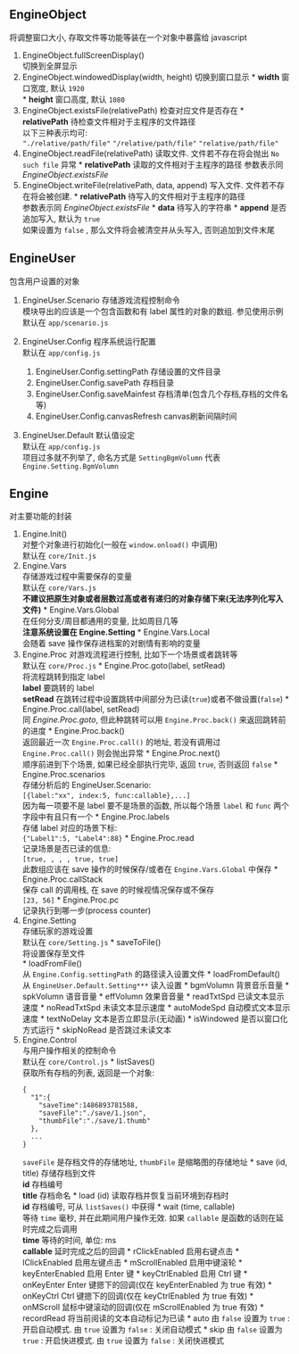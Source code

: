 ## EngineObject  
将调整窗口大小, 存取文件等功能等装在一个对象中暴露给 javascript
  1. EngineObject.fullScreenDisplay()   
    切换到全屏显示
  2. EngineObject.windowedDisplay(width, height)
    切换到窗口显示
    * **width** 窗口宽度, 默认 `1920`  
    * **height** 窗口高度, 默认 `1080`
  3. EngineObject.existsFile(relativePath)
    检查对应文件是否存在
    * **relativePath** 待检查文件相对于主程序的文件路径  
      以下三种表示均可:  
      `"./relative/path/file"`
      `"/relative/path/file"`
      `"relative/path/file"`
  4. EngineObject.readFile(relativePath)
    读取文件. 文件若不存在将会抛出 `No such file` 异常
    * **relativePath** 读取的文件相对于主程序的路径
      参数表示同 _EngineObject.existsFile_
  5. EngineObject.writeFile(relativePath, data, append)
    写入文件. 文件若不存在将会被创建.
    * **relativePath** 待写入的文件相对于主程序的路径  
      参数表示同 _EngineObject.existsFile_
    * **data** 待写入的字符串
    * **append** 是否追加写入, 默认为 `true`  
      如果设置为 `false` , 那么文件将会被清空并从头写入, 否则追加到文件末尾

## EngineUser  
包含用户设置的对象
  1. EngineUser.Scenario
    存储游戏流程控制命令  
    模块导出的应该是一个包含函数和有 label 属性的对象的数组. 参见使用示例  
    默认在 `app/scenario.js`
  2. EngineUser.Config
    程序系统运行配置  
    默认在 `app/config.js`
      1. EngineUser.Config.settingPath 存储设置的文件目录
      2. EngineUser.Config.savePath 存档目录
      3. EngineUser.Config.saveMainfest 存档清单(包含几个存档,存档的文件名等)
      4. EngineUser.Config.canvasRefresh canvas刷新间隔时间

  3. EngineUser.Default
    默认值设定  
    默认在 `app/config.js`  
    项目过多就不列举了, 命名方式是 `SettingBgmVolumn` 代表 `Engine.Setting.BgmVolumn`

## Engine
对主要功能的封装
  1. Engine.Init()  
    对整个对象进行初始化(一般在 `window.onload()` 中调用)  
    默认在 `core/Init.js`
  2. Engine.Vars  
    存储游戏过程中需要保存的变量  
    默认在 `core/Vars.js`  
    **不建议把原生对象或者层数过高或者有递归的对象存储下来(无法序列化写入文件)**
    * Engine.Vars.Global  
      在任何分支/周目都通用的变量, 比如周目几等  
      **注意系统设置在 Engine.Setting**
    * Engine.Vars.Local  
      会随着 save 操作保存进档案的对剧情有影响的变量
  3. Engine.Proc
    对游戏流程进行控制, 比如下一个场景或者跳转等  
    默认在 `core/Proc.js`
    * Engine.Proc.goto(label, setRead)  
      将流程跳转到指定 label  
        **label** 要跳转的 label  
        **setRead** 在跳转过程中设置跳转中间部分为已读(`true`)或者不做设置(`false`)
    * Engine.Proc.call(label, setRead)  
      同 _Engine.Proc.goto_, 但此种跳转可以用 `Engine.Proc.back()` 来返回跳转前的进度
    * Engine.Proc.back()  
      返回最近一次 `Engine.Proc.call()` 的地址, 若没有调用过 `Engine.Proc.call()` 则会抛出异常
    * Engine.Proc.next()  
      顺序前进到下个场景, 如果已经全部执行完毕, 返回 `true`, 否则返回 `false`
    * Engine.Proc.scenarios  
      存储分析后的 EngineUser.Scenario:  
      `[{label:"xx", index:5, func:callable},...]`  
      因为每一项要不是 label 要不是场景的函数, 所以每个场景 `label` 和 `func` 两个字段中有且只有一个
    * Engine.Proc.labels  
      存储 label 对应的场景下标:  
      `{"Label1":5, "Label4":88}`
    * Engine.Proc.read  
      记录场景是否已读的信息:  
      `[true, , , , true, true]`  
      此数组应该在 save 操作的时候保存/或者在 `Engine.Vars.Global` 中保存
    * Engine.Proc.callStack  
      保存 call 的调用栈, 在 save 的时候视情况保存或不保存  
      `[23, 56]`
    * Engine.Proc.pc  
      记录执行到哪一步(process counter)
  4. Engine.Setting  
    存储玩家的游戏设置  
    默认在 `core/Setting.js`
    * saveToFile()  
      将设置保存至文件  
    * loadFromFile()  
      从 `Engine.Config.settingPath` 的路径读入设置文件
    * loadFromDefault()  
      从 `EngineUser.Default.Setting***` 读入设置
    * bgmVolumn 背景音乐音量
    * spkVolumn 语音音量
    * effVolumn 效果音音量
    * readTxtSpd 已读文本显示速度
    * noReadTxtSpd 未读文本显示速度
    * autoModeSpd 自动模式文本显示速度
    * textNoDelay 文本是否立即显示(无动画)
    * isWindowed 是否以窗口化方式运行
    * skipNoRead 是否跳过未读文本
  5. Engine.Control  
    与用户操作相关的控制命令  
    默认在 `core/Control.js`
    * listSaves()  
      获取所有存档的列表, 返回是一个对象:  
      ```
      {
        "1":{
          "saveTime":1486893781588,
          "saveFile":"./save/1.json",
          "thumbFile":"./save/1.thumb"
        },
        ...
      }
      ```
      `saveFile` 是存档文件的存储地址, `thumbFile` 是缩略图的存储地址
    * save (id, title)
      存储存档到文件  
      **id** 存档编号  
      **title** 存档命名
    * load (id)
      读取存档并恢复当前环境到存档时  
      **id** 存档编号, 可从 `listSaves()` 中获得
    * wait (time, callable)  
      等待 `time` 毫秒, 并在此期间用户操作无效. 如果 `callable` 是函数的话则在延时完成之后调用  
      **time** 等待的时间, 单位: ms  
      **callable** 延时完成之后的回调
    * rClickEnabled 启用右键点击
    * lClickEnabled 启用左键点击
    * mScrollEnabled 启用中键滚轮
    * keyEnterEnabled 启用 Enter 键
    * keyCtrlEnabled 启用 Ctrl 键
    * onKeyEnter Enter 键摁下的回调(仅在 keyEnterEnabled 为 true 有效)
    * onKeyCtrl Ctrl 键摁下的回调(仅在 keyCtrlEnabled 为 true 有效)
    * onMScroll 鼠标中键滚动的回调(仅在 mScrollEnabled 为 true 有效)
    * recordRead 将当前阅读的文本自动标记为已读
    * auto 由 `false` 设置为 `true` : 开启自动模式. 由 `true` 设置为 `false` : 关闭自动模式
    * skip 由 `false` 设置为 `true` : 开启快进模式. 由 `true` 设置为 `false` : 关闭快进模式
